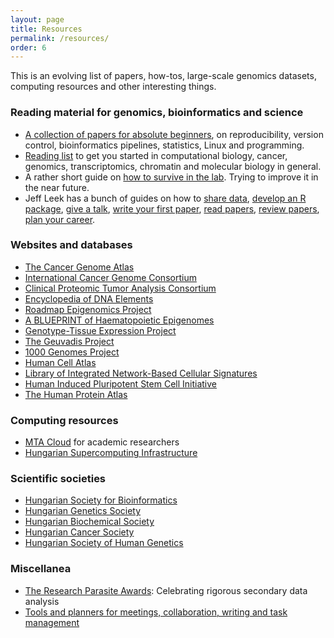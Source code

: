 ```yaml
---
layout: page
title: Resources
permalink: /resources/
order: 6
---
```


This is an evolving list of papers, how-tos, large-scale genomics datasets,
computing resources and other interesting things.

<h3>Reading material for genomics, bioinformatics and science</h3>

- [A collection of papers for absolute
  beginners](https://github.com/esebesty/bioinf_starter_pack), on
  reproducibility, version control, bioinformatics pipelines, statistics, Linux
  and programming.
- [Reading list](https://github.com/esebesty/reading_list) to get you started in
  computational biology, cancer, genomics, transcriptomics, chromatin and
  molecular biology in general.
- A rather short guide on [how to survive in the
  lab](https://github.com/esebesty/lab_guide). Trying to improve it in the near
  future.
- Jeff Leek has a bunch of guides on how to [share
  data](https://github.com/jtleek/datasharing), [develop an R
  package](https://github.com/jtleek/rpackages), [give a
  talk](https://github.com/jtleek/talkguide), [write your first
  paper](https://github.com/jtleek/firstpaper), [read
  papers](https://github.com/jtleek/readingpapers), [review
  papers](https://github.com/jtleek/reviews), [plan your
  career](https://github.com/jtleek/careerplanning).

<h3>Websites and databases</h3>

- [The Cancer Genome Atlas](https://cancergenome.nih.gov/)
- [International Cancer Genome Consortium](https://icgc.org/)
- [Clinical Proteomic Tumor Analysis Consortium](https://cptac-data-portal.georgetown.edu/cptacPublic/)
- [Encyclopedia of DNA Elements](https://www.encodeproject.org/)
- [Roadmap Epigenomics Project](http://www.roadmapepigenomics.org/)
- [A BLUEPRINT of Haematopoietic Epigenomes](http://www.blueprint-epigenome.eu/)
- [Genotype-Tissue Expression Project](https://gtexportal.org/home/)
- [The Geuvadis Project](http://www.geuvadis.org/)
- [1000 Genomes Project](http://www.internationalgenome.org/)
- [Human Cell Atlas](https://www.humancellatlas.org/)
- [Library of Integrated Network-Based Cellular Signatures](http://www.lincsproject.org/)
- [Human Induced Pluripotent Stem Cell Initiative](http://www.hipsci.org/)
- [The Human Protein Atlas](https://www.proteinatlas.org/)

<h3>Computing resources</h3>

- [MTA Cloud](https://cloud.mta.hu/) for academic researchers
- [Hungarian Supercomputing Infrastructure](http://hpc.niif.hu/index_en.php)

<h3>Scientific societies</h3>

- [Hungarian Society for Bioinformatics](http://mabit.ttk.mta.hu/doc/en/home)
- [Hungarian Genetics Society](http://www.magenegy.hu/hu/)
- [Hungarian Biochemical Society](http://www.mbkegy.hu/apps/mbkegy/pages/index.php)
- [Hungarian Cancer Society](http://oncology.hu/index.php#)
- [Hungarian Society of Human Genetics](http://www.mhgt.hu/home.html)

<h3>Miscellanea</h3>

- [The Research Parasite Awards](http://researchparasite.com/): Celebrating
  rigorous secondary data analysis
- [Tools and planners for meetings, collaboration, writing and task
  management](http://www.ithinkwell.com.au/resources)
